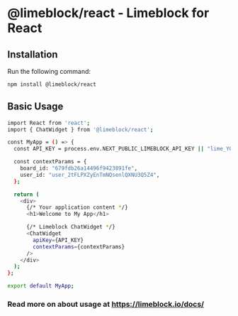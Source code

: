 # @limeblock/react - Limeblock for React

## Installation

Run the following command:

```sh
npm install @limeblock/react
```

## Basic Usage

```sh
import React from 'react';
import { ChatWidget } from '@limeblock/react';

const MyApp = () => {
  const API_KEY = process.env.NEXT_PUBLIC_LIMEBLOCK_API_KEY || "lime_YOUR_API_KEY";

  const contextParams = {
    board_id: "679fdb26a14496f9423891fe",
    user_id: "user_2tFLPXZyEnTmNQsenlQXNU3Q5Z4",
  };

  return (
    <div>
      {/* Your application content */}
      <h1>Welcome to My App</h1>

      {/* Limeblock ChatWidget */}
      <ChatWidget
        apiKey={API_KEY}
        contextParams={contextParams}
      />
    </div>
  );
};

export default MyApp;
```

### Read more on about usage at https://limeblock.io/docs/
